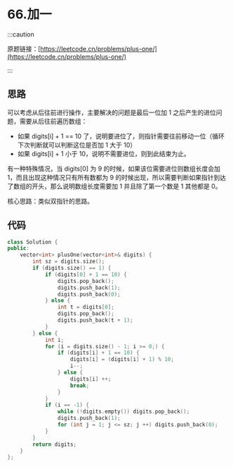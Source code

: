 # 66.加一

:::caution

原题链接：[https://leetcode.cn/problems/plus-one/](https://leetcode.cn/problems/plus-one/)

:::

## 思路

可以考虑从后往前进行操作，主要解决的问题是最后一位加 1 之后产生的进位问题，需要从后往前遍历数组：

- 如果 digits[i] + 1 == 10 了，说明要进位了，则指针需要往前移动一位（循环下次判断就可以判断这位是否加 1 大于 10）
- 如果 digits[i] + 1 小于 10，说明不需要进位，则到此结束为止。

有一种特殊情况，当 digits[0] 为 9 的时候，如果该位需要进位则数组长度会加 1，而且出现这种情况只有所有数都为 9 的时候出现，所以需要判断如果指针到达了数组的开头，那么说明数组长度需要加 1 并且除了第一个数是 1 其他都是 0。

核心思路：类似双指针的思路。 

## 代码

```cpp
class Solution {
public:
    vector<int> plusOne(vector<int>& digits) {
        int sz = digits.size();
        if (digits.size() == 1) {
            if (digits[0] + 1 == 10) {
                digits.pop_back();
                digits.push_back(1);
                digits.push_back(0);
            } else {
                int t = digits[0];
                digits.pop_back();
                digits.push_back(t + 1);
            }
        } else {
            int i;
            for (i = digits.size() - 1; i >= 0;) {
                if (digits[i] + 1 == 10) {
                    digits[i] = (digits[i] + 1) % 10;
                    i--;
                } else {
                    digits[i] ++;
                    break;
                }
            }
            if (i == -1) {
                while (!digits.empty()) digits.pop_back();
                digits.push_back(1);
                for (int j = 1; j <= sz; j ++) digits.push_back(0);
            }
        }
        return digits;
    }
};
```

